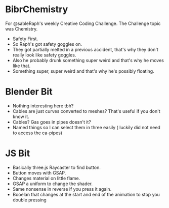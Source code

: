 # BibrChemistry


For @sableRaph's weekly Creative Coding Challenge. The Challenge topic was Chemistry.

- Safety First.
- So Raph's got safety goggles on.
- They got partially melted in  a previous accident, that's why they don't really look like safety goggles.
- Also he probably drunk something super weird and that's why he moves like that.
- Something super, super weird and that's why he's possibly floating.

# Blender Bit
- Nothing interesting here tbh?
- Cables are just curves converted to meshes? That's useful if you don't know it.
- Cables? Gas goes in pipes doesn't it?
- Named things so I can select them in three easily ( luckily did not need to access the ca-pipes)

# JS Bit
- Basically three.js Raycaster to find button.
- Button moves with GSAP.
- Changes material on little flame.
- GSAP a uniform to change the shader.
- Same nonsense in reverse if you press it again.
- Booelan that changes at the start and end of the animation to stop you double pressing
